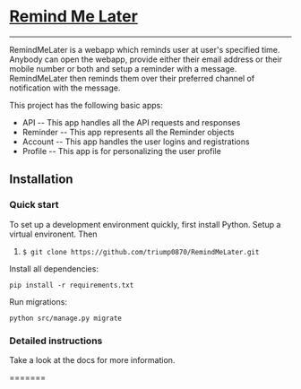 # [Remind Me Later][0]
----------------

RemindMeLater is a webapp which reminds user at user's specified time. Anybody can open the webapp, provide either their email address or their mobile number or both and setup a reminder with a message. RemindMeLater then reminds them over their preferred channel of notification with the message.

This project has the following basic apps:

* API -- This app handles all the API requests and responses
* Reminder -- This app represents all the Reminder objects
* Account -- This app handles the user logins and registrations
* Profile -- This app is for personalizing the user profile

## Installation

### Quick start

To set up a development environment quickly, first install Python. Setup a virtual environent. Then
1. `$ git clone https://github.com/triump0870/RemindMeLater.git`

Install all dependencies:

`pip install -r requirements.txt`

Run migrations:

`python src/manage.py migrate`

### Detailed instructions

Take a look at the docs for more information.

[0]: https://remind-me-later.herokuapp.com/apis/remiders
=======
